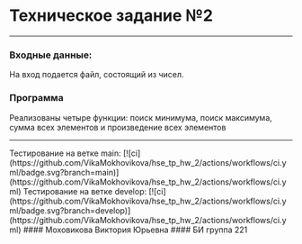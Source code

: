 # Техническое задание №2
<hr>

### Входные данные:
На вход подается файл, состоящий из чисел. 
### Программа
Реализованы четыре функции: поиск минимума, поиск максимума, сумма всех элементов и произведение всех элементов
<hr>
Тестирование на ветке main:
[![ci](https://github.com/VikaMokhovikova/hse_tp_hw_2/actions/workflows/ci.yml/badge.svg?branch=main)](https://github.com/VikaMokhovikova/hse_tp_hw_2/actions/workflows/ci.yml)
Тестирование на ветке develop:
[![ci](https://github.com/VikaMokhovikova/hse_tp_hw_2/actions/workflows/ci.yml/badge.svg?branch=develop)](https://github.com/VikaMokhovikova/hse_tp_hw_2/actions/workflows/ci.yml)
#### Моховикова Виктория Юрьевна
#### БИ группа 221